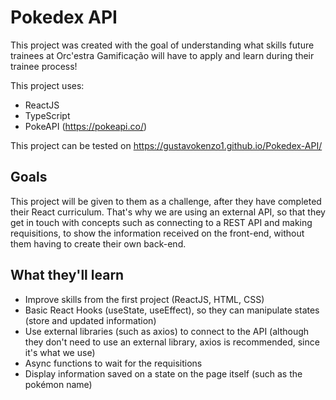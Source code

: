 # Pokedex API

This project was created with the goal of understanding what skills future trainees at Orc'estra Gamificação will have to apply and learn during their trainee process!

This project uses:
- ReactJS
- TypeScript
- PokeAPI (https://pokeapi.co/)

This project can be tested on https://gustavokenzo1.github.io/Pokedex-API/

## Goals

This project will be given to them as a challenge, after they have completed their React curriculum. That's why we are using an external API, so that they get in touch with concepts such as connecting to a REST API and making requisitions, to show the information received on the front-end, without them having to create their own back-end.

## What they'll learn

- Improve skills from the first project (ReactJS, HTML, CSS)
- Basic React Hooks (useState, useEffect), so they can manipulate states (store and updated information)
- Use external libraries (such as axios) to connect to the API (although they don't need to use an external library, axios is recommended, since it's what we use)
- Async functions to wait for the requisitions
- Display information saved on a state on the page itself (such as the pokémon name)
